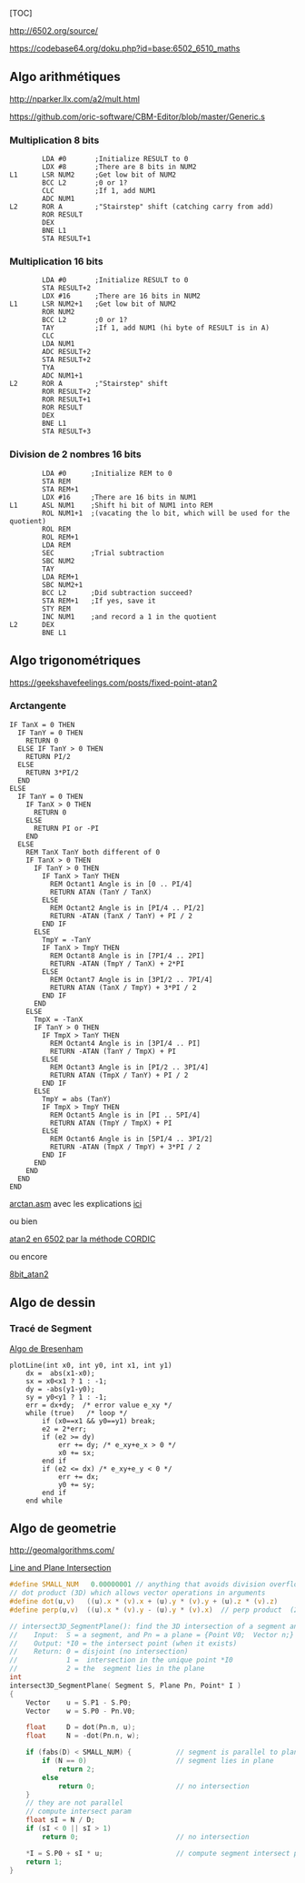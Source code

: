 [TOC]



http://6502.org/source/

https://codebase64.org/doku.php?id=base:6502_6510_maths

## Algo arithmétiques

http://nparker.llx.com/a2/mult.html

https://github.com/oric-software/CBM-Editor/blob/master/Generic.s

### Multiplication 8 bits
```
        LDA #0       ;Initialize RESULT to 0
        LDX #8       ;There are 8 bits in NUM2
L1      LSR NUM2     ;Get low bit of NUM2
        BCC L2       ;0 or 1?
        CLC          ;If 1, add NUM1
        ADC NUM1
L2      ROR A        ;"Stairstep" shift (catching carry from add)
        ROR RESULT
        DEX
        BNE L1
        STA RESULT+1
```

### Multiplication 16 bits
```
        LDA #0       ;Initialize RESULT to 0
        STA RESULT+2
        LDX #16      ;There are 16 bits in NUM2
L1      LSR NUM2+1   ;Get low bit of NUM2
        ROR NUM2
        BCC L2       ;0 or 1?
        TAY          ;If 1, add NUM1 (hi byte of RESULT is in A)
        CLC
        LDA NUM1
        ADC RESULT+2
        STA RESULT+2
        TYA
        ADC NUM1+1
L2      ROR A        ;"Stairstep" shift
        ROR RESULT+2
        ROR RESULT+1
        ROR RESULT
        DEX
        BNE L1
        STA RESULT+3
```

### Division de 2 nombres 16 bits

```
        LDA #0      ;Initialize REM to 0
        STA REM
        STA REM+1
        LDX #16     ;There are 16 bits in NUM1
L1      ASL NUM1    ;Shift hi bit of NUM1 into REM
        ROL NUM1+1  ;(vacating the lo bit, which will be used for the quotient)
        ROL REM
        ROL REM+1
        LDA REM
        SEC         ;Trial subtraction
        SBC NUM2
        TAY
        LDA REM+1
        SBC NUM2+1
        BCC L2      ;Did subtraction succeed?
        STA REM+1   ;If yes, save it
        STY REM
        INC NUM1    ;and record a 1 in the quotient
L2      DEX
        BNE L1
```
## Algo trigonométriques


https://geekshavefeelings.com/posts/fixed-point-atan2

### Arctangente

```basic
IF TanX = 0 THEN
  IF TanY = 0 THEN
    RETURN 0
  ELSE IF TanY > 0 THEN
    RETURN PI/2
  ELSE
    RETURN 3*PI/2
  END
ELSE
  IF TanY = 0 THEN
    IF TanX > 0 THEN
      RETURN 0
    ELSE
      RETURN PI or -PI
    END
  ELSE
    REM TanX TanY both different of 0  
    IF TanX > 0 THEN
      IF TanY > 0 THEN
        IF TanX > TanY THEN
          REM Octant1 Angle is in [0 .. PI/4]
          RETURN ATAN (TanY / TanX)
        ELSE
          REM Octant2 Angle is in [PI/4 .. PI/2]
          RETURN -ATAN (TanX / TanY) + PI / 2
        END IF
      ELSE
        TmpY = -TanY
        IF TanX > TmpY THEN
          REM Octant8 Angle is in [7PI/4 .. 2PI]
          RETURN -ATAN (TmpY / TanX) + 2*PI
        ELSE
          REM Octant7 Angle is in [3PI/2 .. 7PI/4]
          RETURN ATAN (TanX / TmpY) + 3*PI / 2
        END IF
      END
    ELSE
      TmpX = -TanX
      IF TanY > 0 THEN
        IF TmpX > TanY THEN
          REM Octant4 Angle is in [3PI/4 .. PI]
          RETURN -ATAN (TanY / TmpX) + PI
        ELSE
          REM Octant3 Angle is in [PI/2 .. 3PI/4]
          RETURN ATAN (TmpX / TanY) + PI / 2
        END IF
      ELSE
        TmpY = abs (TanY)
        IF TmpX > TmpY THEN
          REM Octant5 Angle is in [PI .. 5PI/4]
          RETURN ATAN (TmpY / TmpX) + PI
        ELSE
          REM Octant6 Angle is in [5PI/4 .. 3PI/2]
          RETURN -ATAN (TmpX / TmpY) + 3*PI / 2
        END IF
      END
    END
  END
END
```

[arctan.asm](https://github.com/dustmop/arctan24/blob/master/arctan.asm) avec les explications [ici](http://www.dustmop.io/blog/2015/07/22/discrete-arctan-in-6502/)

ou bien

[atan2 en 6502 par la méthode CORDIC](https://atariage.com/forums/blogs/entry/3385-atan2-in-6502/)

ou encore

[8bit_atan2](https://codebase64.org/doku.php?id=base:8bit_atan2_8-bit_angle)
## Algo de dessin

### Tracé de Segment

[Algo de  Bresenham](https://en.wikipedia.org/wiki/Bresenham%27s_line_algorithm)

```
plotLine(int x0, int y0, int x1, int y1)
    dx =  abs(x1-x0);
    sx = x0<x1 ? 1 : -1;
    dy = -abs(y1-y0);
    sy = y0<y1 ? 1 : -1;
    err = dx+dy;  /* error value e_xy */
    while (true)   /* loop */
        if (x0==x1 && y0==y1) break;
        e2 = 2*err;
        if (e2 >= dy)
            err += dy; /* e_xy+e_x > 0 */
            x0 += sx;
        end if
        if (e2 <= dx) /* e_xy+e_y < 0 */
            err += dx;
            y0 += sy;
        end if
    end while
```


## Algo de geometrie


http://geomalgorithms.com/


[Line and Plane Intersection](http://geomalgorithms.com/a05-_intersect-1.html)

```C
#define SMALL_NUM   0.00000001 // anything that avoids division overflow
// dot product (3D) which allows vector operations in arguments
#define dot(u,v)   ((u).x * (v).x + (u).y * (v).y + (u).z * (v).z)
#define perp(u,v)  ((u).x * (v).y - (u).y * (v).x)  // perp product  (2D)
```


```C
// intersect3D_SegmentPlane(): find the 3D intersection of a segment and a plane
//    Input:  S = a segment, and Pn = a plane = {Point V0;  Vector n;}
//    Output: *I0 = the intersect point (when it exists)
//    Return: 0 = disjoint (no intersection)
//            1 =  intersection in the unique point *I0
//            2 = the  segment lies in the plane
int
intersect3D_SegmentPlane( Segment S, Plane Pn, Point* I )
{
    Vector    u = S.P1 - S.P0;
    Vector    w = S.P0 - Pn.V0;

    float     D = dot(Pn.n, u);
    float     N = -dot(Pn.n, w);

    if (fabs(D) < SMALL_NUM) {           // segment is parallel to plane
        if (N == 0)                      // segment lies in plane
            return 2;
        else
            return 0;                    // no intersection
    }
    // they are not parallel
    // compute intersect param
    float sI = N / D;
    if (sI < 0 || sI > 1)
        return 0;                        // no intersection

    *I = S.P0 + sI * u;                  // compute segment intersect point
    return 1;
}
```

